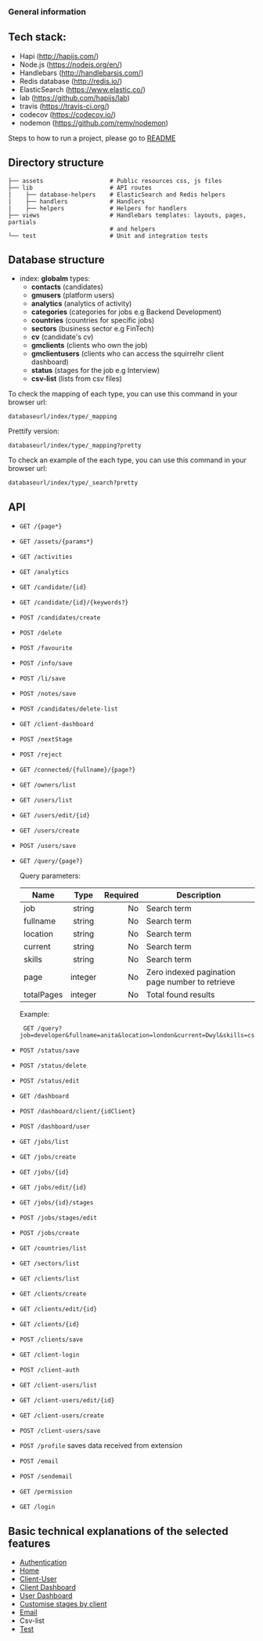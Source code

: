 ### General information

## Tech stack:

- Hapi (http://hapijs.com/)
- Node.js (https://nodejs.org/en/)
- Handlebars (http://handlebarsjs.com/)
- Redis database (http://redis.io/)
- ElasticSearch (https://www.elastic.co/)
- lab (https://github.com/hapijs/lab)
- travis (https://travis-ci.org/)
- codecov (https://codecov.io/)
- nodemon (https://github.com/remy/nodemon)

Steps to how to run a project, please go to [README](https://github.com/FAC-GM/app/blob/master/README.md)

## Directory structure

```
├── assets                   # Public resources css, js files
├── lib                      # API routes
|    ├── database-helpers    # ElasticSearch and Redis helpers
|    ├── handlers            # Handlers
|    ├── helpers             # Helpers for handlers
├── views                    # Handlebars templates: layouts, pages, partials
                             # and helpers
└── test                     # Unit and integration tests
```

## Database structure

- index: **globalm** types:
  - **contacts** (candidates)
  - **gmusers**  (platform users)
  - **analytics** (analytics of activity)
  - **categories** (categories for jobs e.g Backend Development)
  - **countries** (countries for specific jobs)
  - **sectors** (business sector e.g FinTech)
  - **cv** (candidate's cv)
  - **gmclients** (clients who own the job)
  - **gmclientusers** (clients who can access the squirrelhr client dashboard)
  - **status** (stages for the job e.g Interview)
  - **csv-list** (lists from csv files)

To check the mapping of each type, you can use this command in your browser url:

```
databaseurl/index/type/_mapping
```

Prettify version:

```
databaseurl/index/type/_mapping?pretty
```

To check an example of the each type, you can use this command in your browser url:

```
databaseurl/index/type/_search?pretty
```

## API

- ```GET /{page*}```
- ```GET /assets/{params*}```
- ```GET /activities```
- ```GET /analytics```
- ```GET /candidate/{id}```
- ```GET /candidate/{id}/{keywords?}```
- ```POST /candidates/create```
- ```POST /delete```
- ```POST /favourite```
- ```POST /info/save```
- ```POST /li/save```
- ```POST /notes/save```
- ```POST /candidates/delete-list```
- ```GET /client-dashboard```
- ```POST /nextStage```
- ```POST /reject```
- ```GET /connected/{fullname}/{page?}```
- ```GET /owners/list```

- ```GET /users/list```
- ```GET /users/edit/{id}```
- ```GET /users/create```
- ```POST /users/save```

- ```GET /query/{page?}```

  Query parameters:

  | Name     |      Type     | Required | Description                                     |
  |----------|:-------------:|---------:|-------------------------------------------------|
  | job      |    string     |    No    | Search term                                     |
  | fullname |    string     |    No    | Search term                                     |
  | location |    string     |    No    | Search term                                     |
  | current  |    string     |    No    | Search term                                     |
  | skills   |    string     |    No    | Search term                                     |
  | page     |    integer    |    No    | Zero indexed pagination page number to retrieve |
  |totalPages|    integer    |    No    | Total found results                             |


  Example:

  ```
   GET /query?job=developer&fullname=anita&location=london&current=Dwyl&skills=css%2C+js&page=1&totalPages=1348
  ```

- ```POST /status/save```
- ```POST /status/delete```
- ```POST /status/edit```

- ```GET /dashboard```
- ```POST /dashboard/client/{idClient}```
- ```POST /dashboard/user```

- ```GET /jobs/list```
- ```GET /jobs/create```
- ```GET /jobs/{id}```
- ```GET /jobs/edit/{id}```
- ```GET /jobs/{id}/stages```
- ```POST /jobs/stages/edit```
- ```POST /jobs/create```
- ```GET /countries/list```
- ```GET /sectors/list```

- ```GET /clients/list```
- ```GET /clients/create```
- ```GET /clients/edit/{id}```
- ```GET /clients/{id}```
- ```POST /clients/save```

- ```GET /client-login```
- ```POST /client-auth```
- ```GET /client-users/list```
- ```GET /client-users/edit/{id}```
- ```GET /client-users/create```
- ```POST /client-users/save```

- ```POST /profile``` saves data received from extension

- ```POST /email```
- ```POST /sendemail```

- ```GET /permission```
- ```GET /login```


## Basic technical explanations of the selected features

- [Authentication](./Authentication.md)
- [Home](./home.md)
- [Client-User]('./client-user.md')
- [Client Dashboard]('./client-user-dashboard.md')
- [User Dashboard](./user-dashboard.md)
- [Customise stages by client](./customise-stages.md)
- [Email](./email.md)
- Csv-list
- [Test](./test.md)
